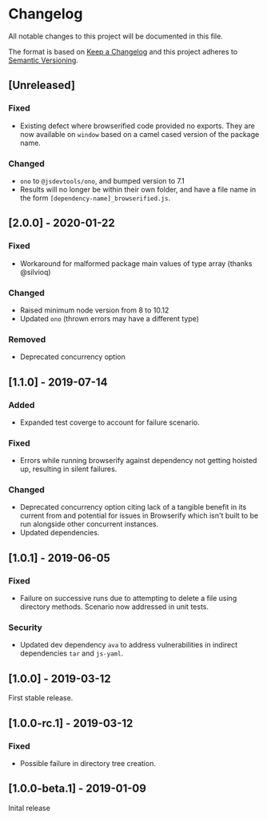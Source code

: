 # Changelog

All notable changes to this project will be documented in this file.

The format is based on [Keep a Changelog](http://keepachangelog.com/en/1.0.0/)
and this project adheres to [Semantic Versioning](http://semver.org/spec/v2.0.0.html).

## [Unreleased]

### Fixed
- Existing defect where browserified code provided no exports. They are now available on `window` based on a camel cased version of the package name.

### Changed
- `ono` to `@jsdevtools/ono`, and bumped version to 7.1
- Results will no longer be within their own folder, and have a file name in the form `[dependency-name]_browserified.js`.

## [2.0.0] - 2020-01-22

### Fixed
- Workaround for malformed package main values of type array (thanks @silvioq)

### Changed
- Raised minimum node version from 8 to 10.12
- Updated `ono` (thrown errors may have a different type)

### Removed
- Deprecated concurrency option

## [1.1.0] - 2019-07-14

### Added
- Expanded test coverge to account for failure scenario.

### Fixed
- Errors while running browserify against dependency not getting hoisted up, resulting in silent failures.

### Changed
- Deprecated concurrency option citing lack of a tangible benefit in its current from and potential for issues in Browserify which isn't built to be run alongside other concurrent instances.
- Updated dependencies.

## [1.0.1] - 2019-06-05

### Fixed
- Failure on successive runs due to attempting to delete a file using directory methods. Scenario now addressed in unit tests.

### Security
- Updated dev dependency `ava` to address vulnerabilities in indirect dependencies `tar` and `js-yaml`.

## [1.0.0] - 2019-03-12

First stable release.

## [1.0.0-rc.1] - 2019-03-12

### Fixed
- Possible failure in directory tree creation.

## [1.0.0-beta.1] - 2019-01-09

Inital release
